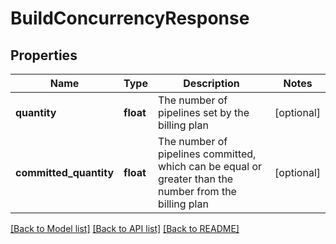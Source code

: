 # BuildConcurrencyResponse

## Properties
Name | Type | Description | Notes
------------ | ------------- | ------------- | -------------
**quantity** | **float** | The number of pipelines set by the billing plan | [optional] 
**committed_quantity** | **float** | The number of pipelines committed, which can be equal or greater than the number from the billing plan | [optional] 

[[Back to Model list]](../README.md#documentation-for-models) [[Back to API list]](../README.md#documentation-for-api-endpoints) [[Back to README]](../README.md)

